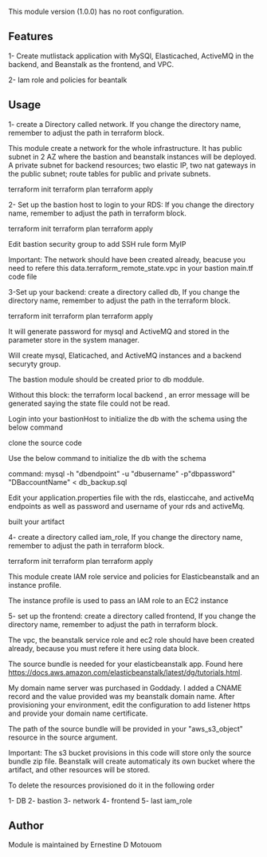 This module version (1.0.0) has no root configuration.  

 


Features
------------------------------------------------------------------------------------------------------------------------
1- Create mutlistack application with MySQl, Elasticached, ActiveMQ in the backend, and Beanstalk as the frontend, and VPC.

2- Iam role and policies for beantalk



Usage
------------------------------------------------------------------------------------------------------------------------
1- create a Directory called network. If you change the directory name, remember to adjust the path in terraform block.

This module create a network for the whole infrastructure. It has public subnet in 2 AZ where the bastion and beanstalk instances will be deployed. A private subnet for backend resources; two elastic IP, two nat gateways in the public subnet; route tables for public and private subnets.

terraform init
 terraform plan
 terraform apply


2- Set up the bastion host to login to your RDS: If you change the directory name, remember to adjust the path in terraform block.

 terraform init
 terraform plan
 terraform apply

Edit bastion security group to add SSH rule form MyIP


Important: The network should have been created already, beacuse you need to refere this data.terraform_remote_state.vpc in your bastion main.tf code file

 


3-Set up your backend: create a directory called db, If you change the directory name, remember to adjust the path in the terraform block.

terraform init
 terraform plan
 terraform apply

It will generate password for mysql and ActiveMQ and stored in the parameter store in the system manager.

Will create mysql, Elaticached, and ActiveMQ instances and a backend securyty group.

 

The bastion module should be created prior to db moddule.

Without this block: the terraform local backend , an error message will be generated saying the state file could not be read.


Login into your bastionHost to initialize the db with the schema  using the below command

clone the source code

Use the below command to initialize the db with the schema

command: mysql -h "dbendpoint" -u "dbusername" -p"dbpassword" "DBaccountName" < db_backup.sql

Edit your application.properties file with the rds, elasticcahe, and activeMq endpoints as well as password and username of your rds and activeMq.

built your artifact 

 

4- create a directory called iam_role, If you change the directory name, remember to adjust the path in terraform block.

terraform init
 terraform plan
 terraform apply

This module create IAM role service and policies for Elasticbeanstalk and an instance profile.

The instance profile is used to pass an IAM role to an EC2 instance

 


5- set up the frontend: create a directory called frontend, If you change the directory name, remember to adjust the path in terraform block.

 The vpc, the beanstalk service role and ec2 role should have been created already, because you must refere it here using data block.

 

The source bundle is needed for your elasticbeanstalk app. Found here
https://docs.aws.amazon.com/elasticbeanstalk/latest/dg/tutorials.html.

My domain name server was purchased in Goddady. I added a CNAME record and the value provided was my beanstalk domain name. After provisioning your environment, edit the configuration to add listener https and provide your domain name certificate.

The path of the source bundle will be provided in your "aws_s3_object" resource in the source argument.

Important: The s3 bucket provisions in this code will store only the source bundle zip file. Beanstalk will create automaticaly its own bucket where the artifact, and other resources will be stored. 

 
 To delete the resources provisioned do it in the following order

1- DB
2- bastion
3- network
4- frontend
5- last iam_role

Author 
-----------------------------------------------------------------------------------------------------------
Module is maintained by Ernestine D Motouom


